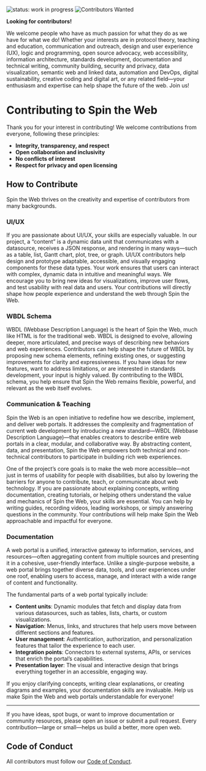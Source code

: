 ![status: work in progress](https://img.shields.io/badge/status-WIP-yellow)
![Contributors Wanted](https://img.shields.io/badge/contributors-wanted-brightgreen)

**Looking for contributors!**

We welcome people who have as much passion for what they do as we have for what we do! Whether your interests are in protocol theory, teaching and education, communication and outreach, design and user experience (UX), logic and programming, open source advocacy, web accessibility, information architecture, standards development, documentation and technical writing, community building, security and privacy, data visualization, semantic web and linked data, automation and DevOps, digital sustainability, creative coding and digital art, or any related field—your enthusiasm and expertise can help shape the future of the web. Join us!

# Contributing to Spin the Web

Thank you for your interest in contributing! We welcome contributions from everyone, following these principles:

- **Integrity, transparency, and respect**
- **Open collaboration and inclusivity**
- **No conflicts of interest**
- **Respect for privacy and open licensing**


## How to Contribute

Spin the Web thrives on the creativity and expertise of contributors from many backgrounds. 

### UI/UX

If you are passionate about UI/UX, your skills are especially valuable. In our project, a “content” is a dynamic data unit that communicates with a datasource, receives a JSON response, and rendering in many ways—such as a table, list, Gantt chart, plot, tree, or graph. UI/UX contributors help design and prototype adaptable, accessible, and visually engaging components for these data types. Your work ensures that users can interact with complex, dynamic data in intuitive and meaningful ways. We encourage you to bring new ideas for visualizations, improve user flows, and test usability with real data and users. Your contributions will directly shape how people experience and understand the web through Spin the Web.


### WBDL Schema

WBDL (Webbase Description Language) is the heart of Spin the Web, much like HTML is for the traditional web. WBDL is designed to evolve, allowing deeper, more articulated, and precise ways of describing new behaviors and web experiences. Contributors can help shape the future of WBDL by proposing new schema elements, refining existing ones, or suggesting improvements for clarity and expressiveness. If you have ideas for new features, want to address limitations, or are interested in standards development, your input is highly valued. By contributing to the WBDL schema, you help ensure that Spin the Web remains flexible, powerful, and relevant as the web itself evolves.


### Communication & Teaching

Spin the Web is an open initiative to redefine how we describe, implement, and deliver web portals. It addresses the complexity and fragmentation of current web development by introducing a new standard—WBDL (Webbase Description Language)—that enables creators to describe entire web portals in a clear, modular, and collaborative way. By abstracting content, data, and presentation, Spin the Web empowers both technical and non-technical contributors to participate in building rich web experiences.

One of the project’s core goals is to make the web more accessible—not just in terms of usability for people with disabilities, but also by lowering the barriers for anyone to contribute, teach, or communicate about web technology. If you are passionate about explaining concepts, writing documentation, creating tutorials, or helping others understand the value and mechanics of Spin the Web, your skills are essential. You can help by writing guides, recording videos, leading workshops, or simply answering questions in the community. Your contributions will help make Spin the Web approachable and impactful for everyone.


### Documentation

A web portal is a unified, interactive gateway to information, services, and resources—often aggregating content from multiple sources and presenting it in a cohesive, user-friendly interface. Unlike a single-purpose website, a web portal brings together diverse data, tools, and user experiences under one roof, enabling users to access, manage, and interact with a wide range of content and functionality.

The fundamental parts of a web portal typically include:
- **Content units**: Dynamic modules that fetch and display data from various datasources, such as tables, lists, charts, or custom visualizations.
- **Navigation**: Menus, links, and structures that help users move between different sections and features.
- **User management**: Authentication, authorization, and personalization features that tailor the experience to each user.
- **Integration points**: Connectors to external systems, APIs, or services that enrich the portal’s capabilities.
- **Presentation layer**: The visual and interactive design that brings everything together in an accessible, engaging way.

If you enjoy clarifying concepts, writing clear explanations, or creating diagrams and examples, your documentation skills are invaluable. Help us make Spin the Web and web portals understandable for everyone!

---

If you have ideas, spot bugs, or want to improve documentation or community resources, please open an issue or submit a pull request. Every contribution—large or small—helps us build a better, more open web.

## Code of Conduct
All contributors must follow our [Code of Conduct](CODE_OF_CONDUCT.md).

